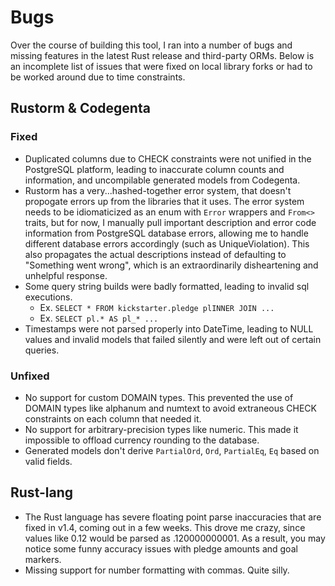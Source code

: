 Bugs
=====

Over the course of building this tool, I ran into a number of bugs and missing features in the latest Rust release and third-party ORMs. Below is an incomplete list of issues that were fixed on local library forks or had to be worked around due to time constraints.

## Rustorm & Codegenta

### Fixed
* Duplicated columns due to CHECK constraints were not unified in the PostgreSQL platform, leading to inaccurate column counts and information, and uncompilable generated models from Codegenta.
* Rustorm has a very...hashed-together error system, that doesn't propogate errors up from the libraries that it uses. The error system needs to be idiomaticized as an enum with `Error` wrappers and `From<>` traits, but for now, I manually pull important description and error code information from PostgreSQL database errors, allowing me to handle different database errors accordingly (such as UniqueViolation). This also propagates the actual descriptions instead of defaulting to "Something went wrong", which is an extraordinarily disheartening and unhelpful response.
* Some query string builds were badly formatted, leading to invalid sql executions. 
  * Ex. `SELECT * FROM kickstarter.pledge plINNER JOIN ...`
  * Ex. `SELECT pl.* AS pl_* ...`
* Timestamps were not parsed properly into DateTime, leading to NULL values and invalid models that failed silently and were left out of certain queries.

### Unfixed
* No support for custom DOMAIN types. This prevented the use of DOMAIN types like alphanum and numtext to avoid extraneous CHECK constraints on each column that needed it.
* No support for arbitrary-precision types like numeric. This made it impossible to offload currency rounding to the database.
* Generated models don't derive `PartialOrd`, `Ord`, `PartialEq`, `Eq` based on valid fields.

## Rust-lang
* The Rust language has severe floating point parse inaccuracies that are fixed in v1.4, coming out in a few weeks. This drove me crazy, since values like 0.12 would be parsed as .120000000001. As a result, you may notice some funny accuracy issues with pledge amounts and goal markers.
* Missing support for number formatting with commas. Quite silly.